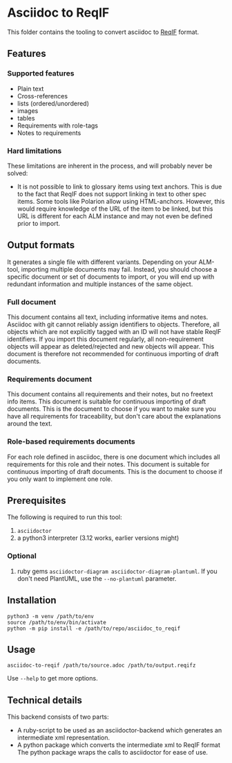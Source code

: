 # Asciidoc to ReqIF

This folder contains the tooling to convert asciidoc to [ReqIF](https://www.omg.org/spec/ReqIF/20110401/reqif.xsd) format.

## Features

### Supported features
* Plain text
* Cross-references
* lists (ordered/unordered)
* images
* tables
* Requirements with role-tags
* Notes to requirements


### Hard limitations
These limitations are inherent in the process, and will probably never be solved:
* It is not possible to link to glossary items using text anchors.
  This is due to the fact that ReqIF does not support linking in text to other spec items.
  Some tools like Polarion allow using HTML-anchors. However, this would require knowledge of the URL of the item to be linked, but this URL is different for each ALM instance and may not even be defined prior to import.

## Output formats
It generates a single file with different variants.
Depending on your ALM-tool, importing multiple documents may fail.
Instead, you should choose a specific document or set of documents to import, or you will end up with redundant information and multiple instances of the same object.

### Full document
This document contains all text, including informative items and notes.
Asciidoc with git cannot reliably assign identifiers to objects.
Therefore, all objects which are not explicitly tagged with an ID will not have stable ReqIF identifiers.
If you import this document regularly, all non-requirement objects will appear as deleted/rejected and new objects will appear.
This document is therefore not recommended for continuous importing of draft documents.

### Requirements document
This document contains all requirements and their notes, but no freetext info items.
This document is suitable for continuous importing of draft documents.
This is the document to choose if you want to make sure you have all requirements for traceability, but don't care about the explanations around the text.

### Role-based requirements documents
For each role defined in asciidoc, there is one document which includes all requirements for this role and their notes.
This document is suitable for continuous importing of draft documents.
This is the document to choose if you only want to implement one role.

## Prerequisites
The following is required to run this tool:
1. `asciidoctor`
2. a python3 interpreter (3.12 works, earlier versions might)

### Optional
1. ruby gems `asciidoctor-diagram asciidoctor-diagram-plantuml`. If you don't need PlantUML, use the `--no-plantuml` parameter.

## Installation

    python3 -m venv /path/to/env
    source /path/to/env/bin/activate
    python -m pip install -e /path/to/repo/asciidoc_to_reqif

## Usage

    asciidoc-to-reqif /path/to/source.adoc /path/to/output.reqifz

Use `--help` to get more options.

## Technical details
This backend consists of two parts:
* A ruby-script to be used as an asciidoctor-backend which generates an intermediate xml representation.
* A python package which converts the intermediate xml to ReqIF format
The python package wraps the calls to asciidoctor for ease of use.
